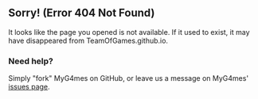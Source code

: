 ## Sorry! (Error 404 Not Found)

It looks like the page you opened is not available. If it used to exist, it may have disappeared from TeamOfGames.github.io.

### Need help?

Simply "fork" MyG4mes on GitHub, or leave us a message on MyG4mes' [issues page](https://github.com/Team-of-games/MyG4mes/issues).
